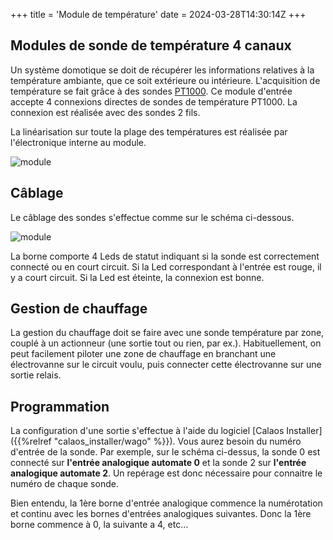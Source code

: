 +++
title = 'Module de température'
date = 2024-03-28T14:30:14Z
+++

## Modules de sonde de température 4 canaux

Un système domotique se doit de récupérer les informations relatives à la température ambiante, que ce soit extérieure ou intérieure. L'acquisition de température se fait grâce à des sondes [PT1000](http://fr.wikipedia.org/wiki/Thermom%C3%A8tre_%C3%A0_r%C3%A9sistance_de_platine). Ce module d'entrée accepte 4 connexions directes de sondes de température PT1000. La connexion est réalisée avec des sondes 2 fils.

La linéarisation sur toute la plage des températures est réalisée par l'électronique interne au module.

![module](/en/hardware/wago/images/borne_pt1000.jpg?width=10pc&classes=shadow)

## Câblage

Le câblage des sondes s'effectue comme sur le schéma ci-dessous.

![module](/en/hardware/wago/images/schema_pt1000.png?width=20pc&classes=shadow)

La borne comporte 4 Leds de statut indiquant si la sonde est correctement connecté ou en court circuit. Si la Led correspondant à l'entrée est rouge, il y a court circuit. Si la Led est éteinte, la connexion est bonne.

## Gestion de chauffage

La gestion du chauffage doit se faire avec une sonde température par zone, couplé à un actionneur (une sortie tout ou rien, par ex.). Habituellement, on peut facilement piloter une zone de chauffage en branchant une électrovanne sur le circuit voulu, puis connecter cette électrovanne sur une sortie relais.

## Programmation

La configuration d'une sortie s'effectue à l'aide du logiciel [Calaos Installer]({{%relref "calaos_installer/wago" %}}). Vous aurez besoin du numéro d'entrée de la sonde. Par exemple, sur le schéma ci-dessus, la sonde 0 est connecté sur **l'entrée analogique automate 0** et la sonde 2 sur **l'entrée analogique automate 2**. Un repérage est donc nécessaire pour connaitre le numéro de chaque sonde.

Bien entendu, la 1ère borne d'entrée analogique commence la numérotation et continu avec les bornes d'entrées analogiques suivantes. Donc la 1ère borne commence à 0, la suivante a 4, etc...
